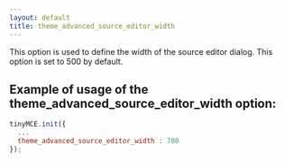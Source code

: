 ```yaml
---
layout: default
title: theme_advanced_source_editor_width
---
```


This option is used to define the width of the source editor dialog. This option is set to 500 by default.

## Example of usage of the theme_advanced_source_editor_width option:

```js
tinyMCE.init({
  ...
  theme_advanced_source_editor_width : 700
});
```
